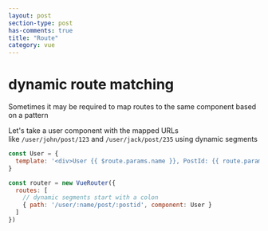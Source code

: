 ```yaml
---
layout: post
section-type: post
has-comments: true
title: "Route"
category: vue
---
```


# dynamic route matching

Sometimes it may be required to map routes to the same component based on a pattern

Let's take a user component with the mapped URLs like `/user/john/post/123` and `/user/jack/post/235` using dynamic segments

```jsx
const User = {
  template: '<div>User {{ $route.params.name }}, PostId: {{ route.params.postid }}</div>'
}

const router = new VueRouter({
  routes: [
    // dynamic segments start with a colon
    { path: '/user/:name/post/:postid', component: User }
  ]
})
```